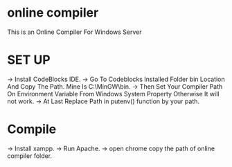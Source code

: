 # online compiler
This is an Online Compiler For Windows Server 
# SET UP
-> Install CodeBlocks IDE.
-> Go To  Codeblocks Installed Folder bin Location And Copy The Path. Mine Is C:\MinGW\bin.
-> Then Set Your Compiler Path On Environment Variable From Windows System Property Otherwise It will not work. 
-> At Last Replace Path in putenv() function by your path.
# Compile
-> Install xampp.
-> Run Apache.
-> open chrome copy the path of online compiler folder.

